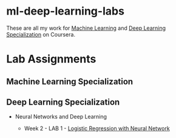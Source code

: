 # ml-deep-learning-labs

These are all my work for [Machine Learning](https://www.coursera.org/learn/machine-learning?)
and [Deep Learning Specialization](https://www.coursera.org/specializations/deep-learning) on Coursera.

# Lab Assignments

## Machine Learning Specialization

## Deep Learning Specialization

- Neural Networks and Deep Learning

    - Week 2 - LAB 1 - [Logistic Regression with Neural Network]()
 
